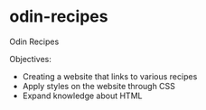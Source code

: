 # odin-recipes

Odin Recipes

Objectives:
- Creating a website that links to various recipes
- Apply styles on the website through CSS
- Expand knowledge about HTML